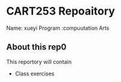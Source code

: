 # CART253 Repoaitory
Name: xueyi
Program :compuutation Arts
## About this rep0
This reportory will contain 
- Class exercises
